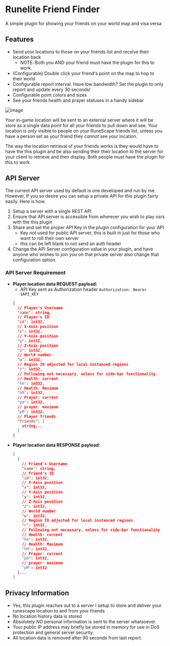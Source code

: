 # Runelite Friend Finder
A simple plugin for showing your friends on your world map and visa versa

## Features 
- Send your locations to those on your friends list and receive their location back 
  - NOTE: Both you AND your friend must have the plugin for this to work.
- (Configurable) Double click your friend's point on the map to hop to their world
- Configurable report interval. Have low bandwidth? Set the plugin to only report and update every 30 seconds!
- Configurable point colors and sizes
- See your friends health and prayer statuses in a handy sidebar

![image](docs/friend-on-map-example.png)

Your in-game location will be sent to an external server where it will be store as a single data point for all your friends to pull down and see. Your location is only visible to people on your RuneScape friends list, unless you have a person set as your friend they *cannot* see your location.  

The way the location retrieval of your friends works is they would have to have the this plugin and be also sending their their location to the server for your client to retrieve and then display. Both people must have the plugin for this to work.

## API Server 
The current API server used by default is one developed and run by me. However, If you so desire you can setup a private API for this plugin fairly easily. Here is how. 

1. Setup a server with a single REST API
2. Ensure that API server is accessible from wherever you wish to play osrs with the this plugin
3. Share and set the proper API Key in the plugin configuration for your API 
   - Key not used for public API server, this is built in just for those who want to roll their own server
   - this can be left blank to not send an auth header
4. Change the API Server configuration value in your plugin, and have anyone who wishes to join you on that private server also change that configuration option. 
  
### API Server Requirement
- **Player location data REQUEST payload:**
  - API Key sent as Authorization header `Authorization: Bearer $API_KEY`
  ```json 
  {
    // Player's Username
    "name": string,
    // Player's ID
    "id": int32,
    // X-Axis position
    "x": int32,
    // Y-Axis position
    "y": int32,
    // Z-Axis position
    "z": int32,
    // World number
    "w": int32,
    // Region ID adjusted for local instanced regions
    "r": int32,
    // Following not necessary, unless for side-bar functionality
    // Health: current
    "hm": int32,
    // Health: Maximum
    "hM": int32,
    // Prayer: current
    "pm": int32,
    // prayer: maximum
    "pM": int32,
    // Player friends
    "friends": [
      string...
    ]
  }
  ```   
- **Player location data RESPONSE payload:**
  ```json 
  [
    {
      // Friend's Username
      "name": string,
      // Friend's ID
      "id": int32,
      // X-Axis position
      "x": int32,
      // Y-Axis position
      "y": int32,
      // Z-Axis position
      "z": int32,
      // World number
      "w": int32,
      // Region ID adjusted for local instanced regions
      "r": int32,
      // Following not necessary, unless for side-bar functionality
      // Health: current
      "hm": int32,
      // Health: Maximum
      "hM": int32,
      // Prayer: current
      "pm": int32,
      // prayer: maximum
      "pM": int32
    }...
  ]
  ```   


## Privacy Information
- Yes, this plugin reaches out to a server I setup to store and deliver your runescape location to and from your friends
- No location history data is stored
- Absolutely _NO_ personal information is sent to the server whatsoever. 
- Your public IP address may briefly be stored in memory for use in DoS protection and general server security.  
- All location data is removed after 90 seconds from last report.